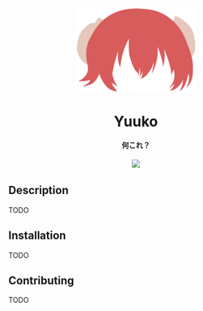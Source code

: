 <div align="center">
  <img src="docs/logo.png" width="240" alt="Yuuko Logo" />
  <h1>Yuuko</h1>
  <h4>何これ？</h4>
</div>

<div align="center">
  <img src="https://img.shields.io/travis/merefu/yuuko?label=Travis%20CI&style=flat-square" />
</div>

## Description
TODO

## Installation
TODO

## Contributing
TODO

